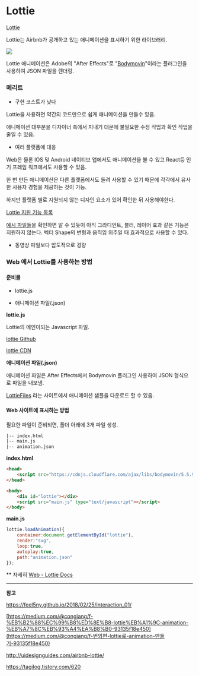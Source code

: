 # Lottie

[Lottie](https://airbnb.design/lottie/)

Lottie는 Airbnb가 공개하고 있는 애니메이션을 표시하기 위한 라이브러리.

![](https://airbnb.design/wp-content/uploads/2017/01/babu.png)

Lottie 애니메이션은 Adobe의 "After Effects"로 "[Bodymovin](https://github.com/airbnb/lottie-web)"이라는 플러그인을 사용하여 JSON 파일을 렌더링.



### 메리트

- 구현 코스트가 낮다

Lottie을 사용하면 약간의 코드만으로 쉽게 애니메이션을 만들수 있음.

애니메이션 대부분을 디자이너 측에서 지내기 대문에 불필요한 수정 작업과 확인 작업을 줄일 수 있음.

- 여러 플랫폼에 대응

Web은 물론 IOS 및 Android 네이티브 앱에서도 애니메이션을 볼 수 있고 React등 인기 프레임 워크에서도 사용할 수 있음. 

한 번 만든 애니메이션은 다른 플랫폼에서도 돌려 사용할 수 있기 때문에 각각에서 유사한 사용자 경험을 제공하는 것이 가능.

하지만 플랫폼 별로 지원되지 않는 디자인 요소가 있어 확인한 뒤 사용해야한다.

[Lottie 지원 기능 목록](https://airbnb.io/lottie/#/supported-features)

[예시 파일들](https://codepen.io/collection/nVYWZR/)을 확인하면 알 수 있듯이 아직 그라디언트, 블러, 레이어 효과 같은 기능은 지원하지 않는다. 벡터 Shape의 변형과 움직임 위주일 때 효과적으로 사용할 수 있다. 

- 동영상 파일보다 압도적으로 경량



### **Web 에서 Lottie를 사용하는 방법**

#### 준비물

- lottie.js

- 애니메이션 파일(.json)



**lottie.js**

Lottie의 메인이되는 Javascript 파일.

[lottie Github](https://github.com/airbnb/lottie-web/tree/master/build/player)

[lottie CDN](https://cdnjs.com/libraries/bodymovin)



**애니메이션 파일(.json)**

애니메이션 파일은 After Effects에서 Bodymovin 플러그인 사용하여 JSON 형식으로 파일을 내보냄.

[LottieFiles](https://lottiefiles.com/) 라는 사이트에서 애니메이션 샘플을 다운로드 할 수 있음.



#### Web 사이트에 표시하는 방법

필요한 파일이 준비되면, 폴더 아래에 3개 파일 생성.

```html
|-- index.html
|-- main.js
|-- animation.json
```



**index.html**

```html
<head>
    <script src="https://cdnjs.cloudflare.com/ajax/libs/bodymovin/5.5.9/lottie.min.js" type="text/javascript"></script>
</head>
```



```html
<body>
    <div id="lottie"></div>
    <script src="main.js" type="text/javascript"></script>
</body>
```



**main.js**

```javascript
lottie.loadAnimation({
    container:document.getElementById("lottie"),
    render:"svg",
    loop:true,
    autoplay:true,
    path:"animation.json"
});
```



** 자세히 [Web - Lottie Docs](http://airbnb.io/lottie/#/web)

------

**참고**

https://feel5ny.github.io/2018/02/25/interaction_01/

[https://medium.com/@congjang/f-%EB%B2%88%EC%99%B8%ED%8E%B8-lottie%EB%A1%9C-animation-%EB%A7%8C%EB%93%A4%EA%B8%B0-93135f18e450](https://medium.com/@congjang/f-번외편-lottie로-animation-만들기-93135f18e450)

http://uidesignguides.com/airbnb-lottie/

https://tagilog.tistory.com/620